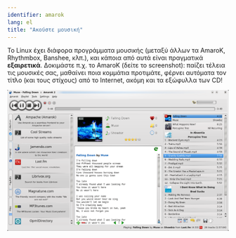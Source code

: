 ```yaml
---
identifier: amarok
lang: el
title: "Ακούστε μουσική"
---
```


Το Linux έχει διάφορα προγράμματα μουσικής (μεταξύ άλλων τα AmaroK, Rhythmbox, Banshee, 
κλπ.), και κάποια από αυτά είναι πραγματικά <b>εξαιρετικά</b>. Δοκιμάστε π.χ. το AmaroK 
(δείτε το screenshot): παίζει τέλεια τις μουσικές σας, μαθαίνει ποια κομμάτια προτιμάτε, 
φέρνει αυτόματα τον τίτλο (και τους στίχους) από το Internet, ακόμη και τα εξώφυλλα των CD!

<img src="/img/amarok.png" />




